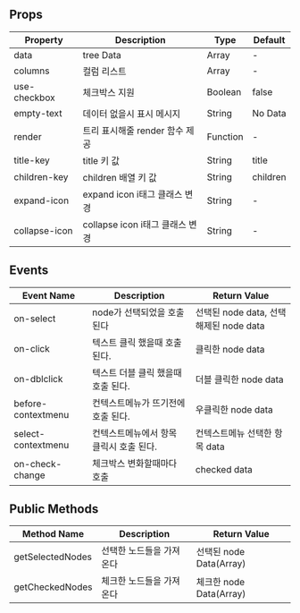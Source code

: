 ## Props
| Property | Description | Type | Default |
| -------- | ----------- | ---- | ------- |
| data | tree Data | Array | - |
| columns | 컬럼 리스트 | Array | - |
| use-checkbox | 체크박스 지원 | Boolean | false |
| empty-text | 데이터 없을시 표시 메시지 | String | No Data |
| render | 트리 표시해줄 render 함수 제공  | Function | - |
| title-key | title 키 값  | String | title |
| children-key | children 배열 키 값 | String | children |
| expand-icon | expand icon  i태그 클래스 변경 | String | - |
| collapse-icon | collapse icon  i태그 클래스 변경 | String | - |

## Events
| Event Name | Description | Return Value |
| ---------- | ----------- | ------------ |
| on-select | node가 선택되었을 호출 된다 | 선택된 node data, 선택 해제된 node data |
| on-click | 텍스트 클릭 했을때 호출 된다. | 클릭한 node data |
| on-dblclick | 텍스트 더블 클릭 했을때 호출 된다. | 더블 클릭한 node data |
| before-contextmenu | 컨텍스트메뉴가 뜨기전에 호출 된다. | 우클릭한 node data |
| select-contextmenu | 컨텍스트메뉴에서 항목 클릭시 호출 된다. | 컨텍스트메뉴 선택한 항목 data |
| on-check-change| 체크박스 변화할때마다 호출 | checked data |

## Public Methods
| Method Name | Description | Return Value |
| ---------- | ----------- | ------------ |
| getSelectedNodes | 선택한 노드들을 가져온다 | 선택된 node Data(Array)|
| getCheckedNodes | 체크한 노드들을 가져온다 | 체크한 node Data(Array)|
